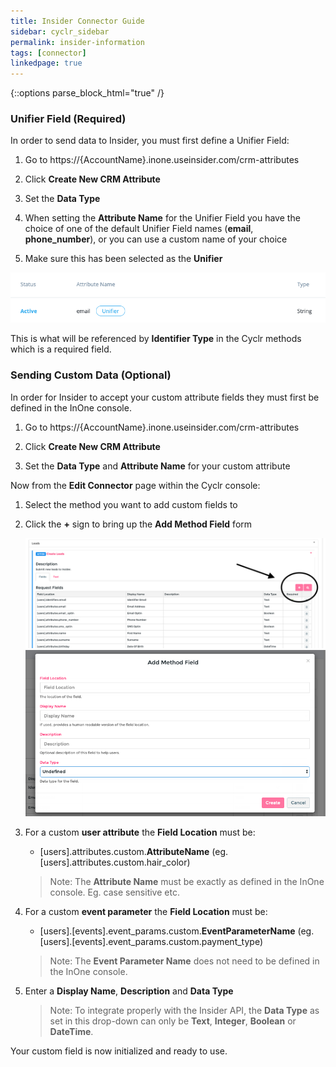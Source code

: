 ```yaml
---
title: Insider Connector Guide
sidebar: cyclr_sidebar
permalink: insider-information
tags: [connector]
linkedpage: true
---
```

{::options parse_block_html="true" /}
<section class="card">

### Unifier Field (Required)

In order to send data to Insider, you must first define a Unifier Field:

1. Go to https://{AccountName}.inone.useinsider.com/crm-attributes

2. Click **Create New CRM Attribute**

3. Set the **Data Type**

4. When setting the **Attribute Name** for the Unifier Field you have the choice of one of the default Unifier Field names (**email**, **phone_number**), or you can use a custom name of your choice

5. Make sure this has been selected as the **Unifier**

![unifier field](./images/insider_unifier.png)

This is what will be referenced by **Identifier Type** in the Cyclr methods which is a required field.

### Sending Custom Data (Optional)

In order for Insider to accept your custom attribute fields they must first be defined in the InOne console.

1. Go to https://{AccountName}.inone.useinsider.com/crm-attributes

2. Click **Create New CRM Attribute**

3. Set the **Data Type** and **Attribute Name** for your custom attribute

Now from the **Edit Connector** page within the Cyclr console:

1. Select the method you want to add custom fields to

2. Click the **+** sign to bring up the **Add Method Field** form

   ![add custom field](./images/insider_add_cf.png)
   ![add custom field](./images/insider_cf_form.png)

3. For a custom **user attribute** the **Field Location** must be:

   - [users].attributes.custom.**AttributeName** (eg. [users].attributes.custom.hair_color)

   > Note: The **Attribute Name** must be exactly as defined in the InOne console. Eg. case sensitive etc.

4. For a custom **event parameter** the **Field Location** must be:

   - [users].[events].event_params.custom.**EventParameterName** (eg. [users].[events].event_params.custom.payment_type)

   > Note: The **Event Parameter Name** does not need to be defined in the InOne console.

5. Enter a **Display Name**, **Description** and **Data Type**

   > Note: To integrate properly with the Insider API, the **Data Type** as set in this drop-down can only be **Text**, **Integer**, **Boolean** or **DateTime**.

Your custom field is now initialized and ready to use.

</section>
